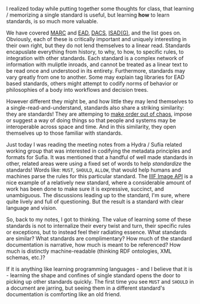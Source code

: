 I realized today while putting together some thoughts for class, that learning / memorizing a single standard is useful, but learning **how** to learn standards, is so much more valuable.

We have covered [MARC](https://www.loc.gov/marc/) and [EAD](http://www.loc.gov/ead/), [DACS](http://www2.archivists.org/groups/technical-subcommittee-on-describing-archives-a-content-standard-dacs/dacs), [ISAD(G)](http://www.icacds.org.uk/eng/ISAD\(G\).pdf), and the list goes on.  Obviously, each of these is critically important and uniquely interesting in their own right, but they do not lend themselves to a linear read.  Standards encapuslate everything from history, to why, to how, to specific rules, to integration with other standards.  Each standard is a complex network of information with muliptle inroads, and cannot be treated as a linear text to be read once and understood in its entirety.  Furthermore, standards may vary greatly from one to another.  Some may explain tag libraries for EAD based standards, others might attempt to codify norms of behavior or philosophies of a body into workflows and decision trees.

However different they might be, and how little they may lend themselves to a single-read-and-understand, standards also share a striking similarity: they are standards!  They are attemping to [make order out of chaos](https://en.wikipedia.org/wiki/Ouroboros), impose or suggest a way of doing things so that people and systems may be interoperable across space and time.  And in this similarity, they open themselves up to those familiar with standards.

Just today I was reading the meeting notes from a Hydra / Sufia related working group that was interested in codifying the metadata principles and formats for Sufia.  It was mentioned that a handful of well made standards in other, related areas were using a fixed set of words to help *standardize* the standards!  Words like: `MUST`, `SHOULD`, `ALLOW`, that would help humans and machines parse the rules for this particular standard.  The [IIIF Image API](http://iiif.io/api/image/2.1/) is a nice example of a relatively new standard, where a considerable amount of work has been done to make sure it is expressive, succinct, and unambiguous.  The discussions leading up to the standard, I'm sure, where quite lively and full of questioning.  But the result is a standard with clear language and vision.

So, back to my notes, I got to thinking.  The value of learning some of these standards is not to internalize their every twist and turn, their specific rules or exceptions, but to instead feel their radiating essence.  What standards are similar?  What standards are complimentary?  How much of the standard documentation is narrative, how much is meant to be referenced?  How much is distinctly machine-readable (thinking RDF ontologies, XML schemas, etc.)?  

If it is anything like learning programming languages - and I believe that it is - learning the shape and confines of single standard opens the door to picking up other standards quickly.  The first time you see `MUST` and `SHOULD` in a document are jarring, but seeing them in a different standard's documentation is comforting like an old friend.



